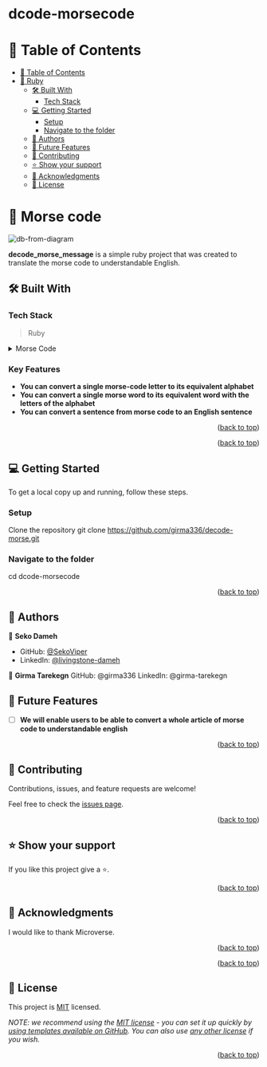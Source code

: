 # dcode-morsecode

<a name="readme-top"></a>


<!-- TABLE OF CONTENTS -->

# 📗 Table of Contents

- [📗 Table of Contents](#-table-of-contents)
- [📖 Ruby ](#-Ruby_challenge-)
  - [🛠 Built With ](#-built-with-)
    - [Tech Stack ](#tech-stack-)
  - [💻 Getting Started ](#-getting-started-)
    - [Setup](#setup)
    - [Navigate to the folder](#navigate-to-the-folder)
  - [👥 Authors ](#-authors-)
  - [🔭 Future Features ](#-future-features-)
  - [🤝 Contributing ](#-contributing-)
  - [⭐️ Show your support ](#️-show-your-support-)
  - [🙏 Acknowledgments ](#-acknowledgments-)
  - [📝 License ](#-license-)

<!-- PROJECT DESCRIPTION -->

# 📖 Morse code <a name="about-project"></a>

![db-from-diagram]()

**decode_morse_message** is a simple ruby project that was created to translate the morse code to understandable English.

## 🛠 Built With <a name="built-with"></a>

### Tech Stack <a name="tech-stack"></a>

> Ruby

<details>
<summary>Morse Code</summary>
  <ul>
    <li><a href="https://www.rubyguides.com/">Ruby</a></li>
  </ul>
</details>

<!-- Features -->
### Key Features <a name="key-features"></a>

- **You can convert a single morse-code letter to its equivalent alphabet**
- **You can convert a single morse word to its equivalent word with the letters of the alphabet**
- **You can convert a sentence from morse code to an English sentence**


<p align="right">(<a href="#readme-top">back to top</a>)</p>
<p align="right">(<a href="#readme-top">back to top</a>)</p>

<!-- GETTING STARTED -->

## 💻 Getting Started <a name="getting-started"></a>

To get a local copy up and running, follow these steps.


<!--
Example command:

```sh
 gem install rails
```
 -->

### Setup
Clone the repository
git clone  https://github.com/girma336/decode-morse.git

### Navigate to the folder

cd dcode-morsecode



<!--
Example command:

```sh
  bin/rails test test/models/article_test.rb
```
--->


<!--
Example:

```sh

```
 -->

<p align="right">(<a href="#readme-top">back to top</a>)</p>

<!-- AUTHORS -->

## 👥 Authors <a name="authors"></a>

👤 **Seko Dameh**

- GitHub: [@SekoViper](https://github.com/SekoViper)
- LinkedIn: [@livingstone-dameh](https://www.linkedin.com/in/livingstone-dameh/)

👤 **Girma Tarekegn**
GitHub: @girma336
LinkedIn: @girma-tarekegn


## 🔭 Future Features <a name="future-features"></a>

- [ ] **We will enable users to be able to convert a whole article of morse code to understandable english**



<p align="right">(<a href="#readme-top">back to top</a>)</p>
<!-- CONTRIBUTING -->

## 🤝 Contributing <a name="contributing"></a>

Contributions, issues, and feature requests are welcome!

Feel free to check the [issues page](../../issues/).

<p align="right">(<a href="#readme-top">back to top</a>)</p>

<!-- SUPPORT -->

## ⭐️ Show your support <a name="support"></a>

If you like this project give a ⭐.

<p align="right">(<a href="#readme-top">back to top</a>)</p>

<!-- ACKNOWLEDGEMENTS -->

## 🙏 Acknowledgments <a name="acknowledgements"></a>


I would like to thank Microverse.

<p align="right">(<a href="#readme-top">back to top</a>)</p>

<!-- FAQ (optional) -->

<p align="right">(<a href="#readme-top">back to top</a>)</p>

<!-- LICENSE -->

## 📝 License <a name="license"></a>

This project is [MIT](./LICENSE) licensed.

_NOTE: we recommend using the [MIT license](https://choosealicense.com/licenses/mit/) - you can set it up quickly by [using templates available on GitHub](https://docs.github.com/en/communities/setting-up-your-project-for-healthy-contributions/adding-a-license-to-a-repository). You can also use [any other license](https://choosealicense.com/licenses/) if you wish._

<p align="right">(<a href="#readme-top">back to top</a>)</p>